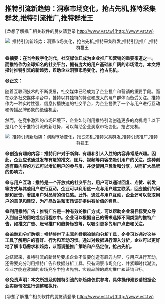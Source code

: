 ## **推特引流新趋势：洞察市场变化，抢占先机,推特采集群发,推特引流推广,推特群推王**

[😍想了解推广相关软件的朋友请登录 http://www.vst.tw](http://www.vst.tw)

 <center><img src="https://vst.tw/MP4/tuiguang/png/3.png" alt="推特引流新趋势：洞察市场变化，抢占先机,推特采集群发,推特引流推广,推特群推王"></center>

**😄摘要：在当今数字化时代，社交媒体已成为企业推广和营销的重要渠道之一。而推特作为全球知名的社交平台，拥有庞大的用户基础和广阔的市场潜力。本文将探讨推特引流的新趋势，帮助企业洞察市场变化，抢占先机。**

**😄正文：**

随着互联网技术的不断发展，社交媒体已经成为了企业推广和营销的重要手段。而在众多社交媒体平台中，推特以其独特的特点和庞大的用户群体而备受关注。推特作为一种实时性强、信息传播快速的社交平台，为企业提供了一个与用户进行互动和传播品牌形象的绝佳机会。

然而，在竞争激烈的市场环境下，企业如何利用推特引流创造更多的商机呢？以下是几个关于推特引流的新趋势，可以帮助企业洞察市场变化，抢占先机。

 <center><img src="https://vst.tw/MP4/tuiguang/png/1.png" alt="推特引流新趋势：洞察市场变化，抢占先机,推特采集群发,推特引流推广,推特群推王"></center>

**😄创造有趣的内容：推特用户对于新鲜、有趣和引人入胜的内容非常感兴趣。因此，企业应该通过发布有趣的推文、图片、视频等内容来吸引用户的关注。这种创造有趣内容的方式可以增加用户的参与度，并促使用户转发和分享，从而扩大品牌的影响力。**

**😄与用户互动：推特是一个开放式的社交平台，用户可以通过回复、点赞、转发等方式与其他用户进行互动。企业可以利用这一点与用户建立联系，回应他们的问题和反馈，增加用户对品牌的信任感。此外，通过与用户互动，企业还可以获取用户的意见和建议，为产品改进和市场调研提供有价值的信息。**

**😄利用推特广告：推特广告是一种有效的推广方式，可以帮助企业将目标受众导入到自己的网站或应用程序中。企业可以根据自己的需求选择不同类型的推特广告，如推文广告、账号推广和趋势标签等，以吸引更多的用户点击和关注。**

**😄追踪和分析数据：推特提供了丰富的数据追踪和分析工具，企业可以通过这些工具了解用户的喜好、行为和互动习惯。通过对数据进行深入分析，企业可以更好地了解市场需求和趋势，从而调整推广策略和产品定位，抢占先机。**

总结起来，推特引流的新趋势要求企业不仅要创造有趣的内容，与用户进行互动，还需要充分利用推特广告和数据分析工具。只有洞察市场变化，并紧跟时代潮流，企业才能在激烈的市场竞争中抢占先机，实现品牌的成功推广和营销目标。

**😄免责声明：本文所提及的推特引流的新趋势仅供参考，具体操作建议请根据企业实际情况进行调整和执行。**

[😍想了解推广相关软件的朋友请登录 http://www.vst.tw](http://www.vst.tw)



